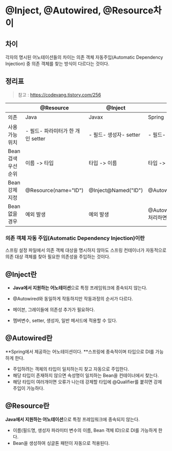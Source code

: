 # @Inject, @Autowired, @Resource차이

## 차이

각자의 명시된 어노테이션들의 차이는 의존 객체 자동주입(Automatic Dependency Injection) 중 의존 객체를 찾는 방식이 다르다는 것이다.

## 정리표

> 참고 : https://codevang.tistory.com/256

|                   | @Resource                         | @Inject                | @Autowired                                         |
| ----------------- | --------------------------------- | ---------------------- | -------------------------------------------------- |
| 의존              | Java                              | Javax                  | Spring                                             |
| 사용 가능 위치    | - 필드- 파라미터가 한 개인 setter | - 필드- 생성자- setter | - 필드- 생성자- setter                             |
| Bean 검색우선순위 | 이름 -> 타입                      | 타입 -> 이름           | 타입 -> 이름                                       |
| Bean 강제 지정    | @Resource(name="ID")              | @Inject@Named("ID")    | @Autowired@Qualifier("ID")                         |
| Bean 없을 경우    | 예외 발생                         | 예외 발생              | @Autowired(required=false) 처리하면 예외 발생 방지 |



### 의존 객체 자동 주입(Automatic Dependency Injection)이란

스프링 설정 파일에서 의존 객체 대상을 명시하지 않아도 스프링 컨테이너가 자동적으로 의존 대상 객체를 찾아 필요한 의존성을 주입하는 것이다.

## @Inject란

* **Java에서 지원하는 어노테이션**으로 특정 프레임워크에 종속되지 않는다.

* @Autowired와 동일하게 작동하지만 작동과정의 순서가 다르다.
* 메이븐, 그레이들에 의존성 추가가 필요하다.
* 멤버변수, setter, 생성자, 일반 메서드에 적용할 수 있다.



## @Autowired란

**Spring에서 제공하는 어노테이션이다. **스프링에 종속적이며 타입으로 DI를 가능하게 한다.

* 주입하려는 객체의 타입이 일치하는지 찾고 자동으로 주입한다.
* 해당 타입이 존재하지 않으면 속성명이 일치하는 Bean을 컨테이너에서 찾는다.
* 해당 타입이 여러개이면 오류가 나는데 강제할 타입에 @Qualifier를 붙히면 강제 주입이 가능하다.



## @Resource란

**Java에서 지원하는 어노테이션**으로 특정 프레임워크에 종속되지 않는다.

* 이름(필드명, 생성자 파라미터 변수의 이름, Bean 객체 ID)으로 DI를 가능하게 한다.
* Bean을 생성하여 싱글톤 패턴이 자동으로 적용된다.